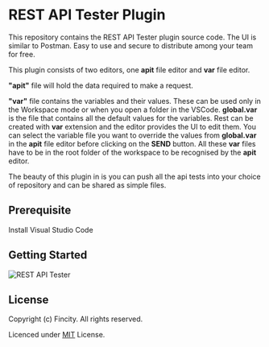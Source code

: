 # REST API Tester Plugin

This repository contains the REST API Tester plugin source code. The UI is similar to Postman. Easy to use and secure to distribute among your team for free.

This plugin consists of two editors, one **apit** file editor and **var** file editor.

**"apit"** file will hold the data required to make a request.

**"var"** file contains the variables and their values. These can be used only in the Workspace mode or when you open a folder in the VSCode. **global.var** is the file that contains all the default values for the variables. Rest can be created with **var** extension and the editor provides the UI to edit them. You can select the variable file you want to override the values from **global.var** in the **apit** file editor before clicking on the **SEND** button. All these **var** files have to be in the root folder of the workspace to be recognised by the **apit** editor.

The beauty of this plugin in is you can push all the api tests into your choice of repository and can be shared as simple files.

## Prerequisite

Install Visual Studio Code

## Getting Started

![REST API Tester](apit.gif)

## License

Copyright (c) Fincity. All rights reserved.

Licenced under [MIT](LICENSE) License.
